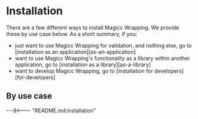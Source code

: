 # Installation

There are a few different ways to install Magicc Wrapping.
We provide these by use case below.
As a short summary, if you:

- just want to use Magicc Wrapping for validation,
  and nothing else, go to [installation as an application][as-an-application]
- want to use Magicc Wrapping's functionality
  as a library within another application,
  go to [installation as a library][as-a-library]
- want to develop Magicc Wrapping,
  go to [installation for developers][for-developers]

## By use case

---8<--- "README.md:installation"

